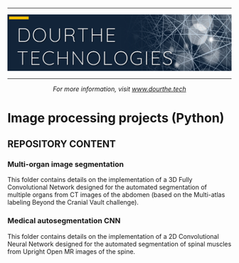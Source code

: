 ___

<a href='http://www.dourthe.tech'> <img src='Dourthe_Technologies_Headers.png' /></a>
___
<center><em>For more information, visit <a href='http://www.dourthe.tech'>www.dourthe.tech</a></em></center>

# Image processing projects (Python)

## REPOSITORY CONTENT

### Multi-organ image segmentation
This folder contains details on the implementation of a 3D Fully Convolutional Network designed for the automated segmentation of multiple organs from CT images of the abdomen (based on the Multi-atlas labeling Beyond the Cranial Vault challenge).

### Medical autosegmentation CNN
This folder contains details on the implementation of a 2D Convolutional Neural Network designed for the automated segmentation of spinal muscles from Upright Open MR images of the spine.


